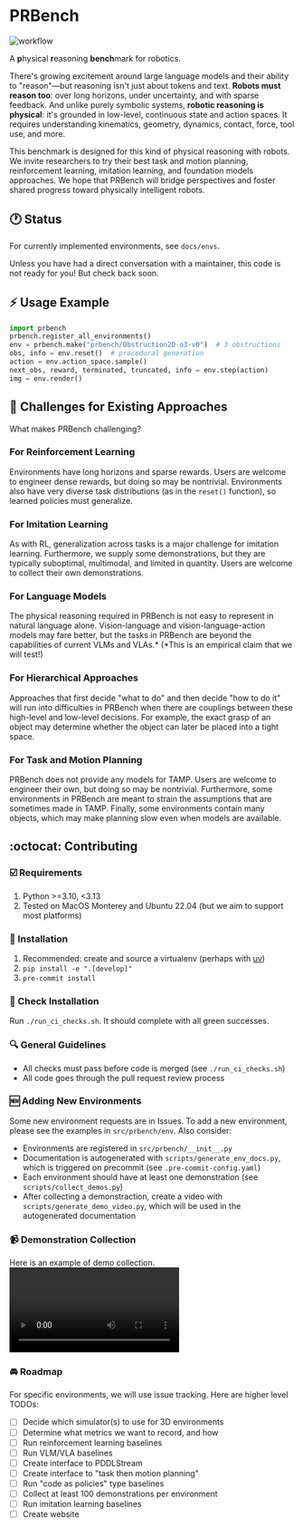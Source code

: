 # PRBench

![workflow](https://github.com/Princeton-Robot-Planning-and-Learning/prbench/actions/workflows/ci.yml/badge.svg)

A **p**hysical **r**easoning **bench**mark for robotics.

There's growing excitement around large language models and their ability to "reason"—but reasoning isn't just about tokens and text. **Robots must reason too**: over long horizons, under uncertainty, and with sparse feedback. And unlike purely symbolic systems, **robotic reasoning is physical**: it's grounded in low-level, continuous state and action spaces. It requires understanding kinematics, geometry, dynamics, contact, force, tool use, and more.

This benchmark is designed for this kind of physical reasoning with robots. We invite researchers to try their best task and motion planning, reinforcement learning, imitation learning, and foundation models approaches. We hope that PRBench will bridge perspectives and foster shared progress toward physically intelligent robots.

## :clock1: Status

For currently implemented environments, see `docs/envs`.

Unless you have had a direct conversation with a maintainer, this code is not ready for you! But check back soon.

## :zap: Usage Example

```python
import prbench
prbench.register_all_environments()
env = prbench.make("prbench/Obstruction2D-o3-v0")  # 3 obstructions
obs, info = env.reset()  # procedural generation
action = env.action_space.sample()
next_obs, reward, terminated, truncated, info = env.step(action)
img = env.render()  
```

## :muscle: Challenges for Existing Approaches

What makes PRBench challenging?

### For Reinforcement Learning

Environments have long horizons and sparse rewards. Users are welcome to engineer dense rewards, but doing so may be nontrivial. Environments also have very diverse task distributions (as in the `reset()` function), so learned policies must generalize.

### For Imitation Learning

As with RL, generalization across tasks is a major challenge for imitation learning. Furthermore, we supply some demonstrations, but they are typically suboptimal, multimodal, and limited in quantity. Users are welcome to collect their own demonstrations.

### For Language Models

The physical reasoning required in PRBench is not easy to represent in natural language alone. Vision-language and vision-language-action models may fare better, but the tasks in PRBench are beyond the capabilities of current VLMs and VLAs.* (*This is an empirical claim that we will test!)

### For Hierarchical Approaches

Approaches that first decide "what to do" and then decide "how to do it" will run into difficulties in PRBench when there are couplings between these high-level and low-level decisions. For example, the exact grasp of an object may determine whether the object can later be placed into a tight space.

### For Task and Motion Planning

PRBench does not provide any models for TAMP. Users are welcome to engineer their own, but doing so may be nontrivial. Furthermore, some environments in PRBench are meant to strain the assumptions that are sometimes made in TAMP. Finally, some environments contain many objects, which may make planning slow even when models are available.

## :octocat: Contributing

### :ballot_box_with_check: Requirements
1. Python >=3.10, <3.13
2. Tested on MacOS Monterey and Ubuntu 22.04 (but we aim to support most platforms)

### :wrench: Installation
1. Recommended: create and source a virtualenv (perhaps with [uv](https://github.com/astral-sh/uv))
2. `pip install -e ".[develop]"`
3. `pre-commit install`

### :microscope: Check Installation
Run `./run_ci_checks.sh`. It should complete with all green successes.

### :mag: General Guidelines
* All checks must pass before code is merged (see `./run_ci_checks.sh`)
* All code goes through the pull request review process

### :new: Adding New Environments
Some new environment requests are in Issues. To add a new environment, please see the examples in `src/prbench/env`. Also consider:
* Environments are registered in `src/prbench/__init__.py`
* Documentation is autogenerated with `scripts/generate_env_docs.py`, which is triggered on precommit (see `.pre-commit-config.yaml`)
* Each environment should have at least one demonstration (see `scripts/collect_demos.py`)
* After collecting a demonstraction, create a video with `scripts/generate_demo_video.py`, which will be used in the autogenerated documentation

### :video_camera: Demonstration Collection
Here is an example of demo collection.
<video src='https://github.com/user-attachments/assets/265b0401-6615-47be-8fca-cb9f409b6945' />

### :oncoming_automobile: Roadmap
For specific environments, we will use issue tracking. Here are higher level TODOs:

- [ ] Decide which simulator(s) to use for 3D environments
- [ ] Determine what metrics we want to record, and how
- [ ] Run reinforcement learning baselines
- [ ] Run VLM/VLA baselines
- [ ] Create interface to PDDLStream
- [ ] Create interface to "task then motion planning"
- [ ] Run "code as policies" type baselines
- [ ] Collect at least 100 demonstrations per environment
- [ ] Run imitation learning baselines
- [ ] Create website
